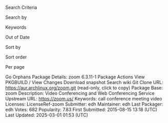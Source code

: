 Search Criteria

Search by

Keywords

Out of Date

Sort by

Sort order

Per page

 
Go   Orphans
Package Details: zoom 6.3.11-1
Package Actions
View PKGBUILD / View Changes
Download snapshot
Search wiki
Git Clone URL:	https://aur.archlinux.org/zoom.git (read-only, click to copy)
Package Base:	zoom
Description:	Video Conferencing and Web Conferencing Service
Upstream URL:	https://zoom.us/
Keywords:	call conference meeting video
Licenses:	LicenseRef-zoom
Submitter:	edh
Maintainer:	edh
Last Packager:	edh
Votes:	682
Popularity:	7.83
First Submitted:	2015-08-15 13:18 (UTC)
Last Updated:	2025-03-01 01:53 (UTC)